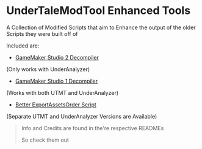 # UnderTaleModTool Enhanced Tools
A Collection of Modified Scripts that aim to Enhance the output of the older Scripts they were built off of

Included are:

- [GameMaker Studio 2 Decompiler](https://github.com/burnedpopcorn/UTMT-Enhanced-Tools/blob/main/GMS2_Decompiler_FIXED)

(Only works with UnderAnalyzer)
- [GameMaker Studio 1 Decompiler](https://github.com/burnedpopcorn/UTMT-Enhanced-Tools/tree/main/Export2GMS1FIXED)

(Works with both UTMT and UnderAnalyzer)
- [Better ExportAssetsOrder Script](https://github.com/burnedpopcorn/UTMT-Enhanced-Tools/tree/main/BetterExportAssetsOrder)

(Separate UTMT and UnderAnalyzer Versions are Available)

> Info and Credits are found in the're respective READMEs
> 
> So check them out
